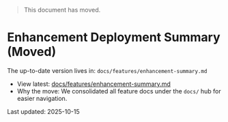> This document has moved.

# Enhancement Deployment Summary (Moved)

The up-to-date version lives in: `docs/features/enhancement-summary.md`

- View latest: [docs/features/enhancement-summary.md](./docs/features/enhancement-summary.md)
- Why the move: We consolidated all feature docs under the `docs/` hub for easier navigation.

Last updated: 2025-10-15